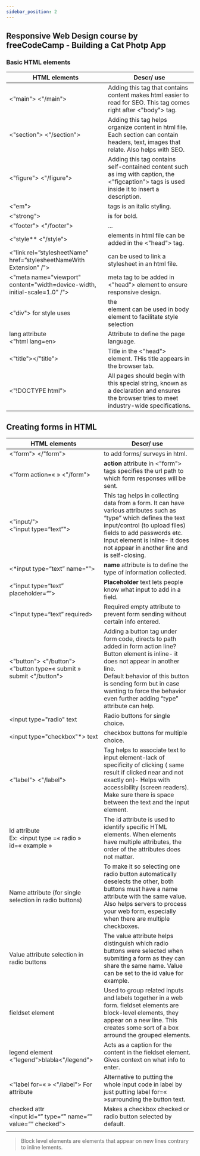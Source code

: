 ```yaml
---
sidebar_position: 2
---
```


##  Responsive Web Design course by freeCodeCamp - Building a Cat Photp App

### Basic HTML elements

|   HTML elements| Descr/ use  |
|---|---|
|<"main"> <"/main">|Adding this tag that contains content makes html easier to read for SEO. This tag comes right after <"body"> tag.|
|<"section"> <"/section"> | Adding this tag helps organize content in html file. Each section can contain headers, text, images that relate. Also helps with SEO.  |
|<"figure"> <"/figure">  |  Adding this tag contains self-contained content such as img with caption, the <"figcaption"> tags is used inside it to insert a description. |
|<"em"> | tags is an italic styling.|
|<"strong">  |  is for bold.|
|<"footer"> <"/footer"> |... |
| <"style** <"/style"> |elements in html file can be added in the <"head"> tag.|
| <"link rel=”stylesheetName” href=”stylesheetNameWith Extension” /">  |can be used to link a stylesheet in an html file.|
| <"meta name="viewport" content="width=device-width, initial-scale=1.0" /">  |meta tag to be added in <"head"> element to ensure responsive design.| 
| <"div"> for style uses  |the <div> element can be used in body element to facilitate style selection|
|lang attribute <br> <"html lang=en>|Attribute to define the page language.|
|<"title"></"title">| Title in the <"head"> element. THis title appears in the browser tab.|
|<"!DOCTYPE html"> | All pages should begin with this special string, known as a declaration and ensures the browser tries to meet industry-wide specifications.|

 
## Creating forms in HTML

|HTML elements |Descr/ use    |
|---|---|
|<"form"> </"form">|to add forms/ surveys in html.|
| <"form action=«   » <"/form">   | **action** attribute in <"form"> tags specifies the url path to which form responses will be sent.  |
|<"input/"><br><"input type=“text”"> | This tag helps in collecting data from a form. It can have various attributes such as “type” which defines the text input/control (to upload files) fields to add passwords etc. Input element is inline- it does not appear in another line and is self-closing.  |
|<*input type=“text” name=“”> |  **name** attribute is to define the type of information collected. |
|<"input type=“text” placeholder=“”> | **Placeholder** text lets people know what input to add in a field.  |
|<"input type=“text” required> | Required empty attribute to prevent form sending without certain info entered.|
|<"button"> <"/button"> <br> <"button type=« submit » submit <"/button">|Adding a button tag under form code, directs to path added in form action line? <br> Button element is inline- it does not appear in another line. <br> Default behavior of this button is sending form but in case wanting to force the behavior even further adding “type” attribute can help.|
|<input type="radio" text  | Radio buttons for single choice.|
|<input type="checkbox"*> text| checkbox buttons for multiple choice.| | 
|<"label"> <"/label"> | Tag helps to associate text to input element-lack of specificity of clicking ( same result if clicked near and not exactly on)- Helps with accessibility (screen readers). <br> Make sure there is space between the text and the input element.  |
|Id attribute <br> Ex: <input type =« radio » <br> id=« example »| The id attribute is used to identify specific HTML elements. When elements have multiple attributes, the order of the attributes does not matter. |
|Name attribute (for single selection in radio buttons) |  To make it so selecting one radio button automatically deselects the other, both buttons must have a name attribute with the same value. <br> Also helps servers to process your web form, especially when there are multiple checkboxes.|
|Value attribute selection in radio buttons |  The value attribute helps distinguish which radio buttons were selected when submiting a form as they can share the same name. Value can be set to the id value for example.|
|fieldset element |  Used to group related inputs and labels together in a web form. fieldset elements are block-level elements, they appear on a new line. This creates some sort of a box arround the grouped elements.|
|legend element <"legend">blabla<"/legend">|  Acts as a caption for the content in the fieldset element. Gives context on what info to enter. |
|<"label for=«  » <"/label"> For attribute | Alternative to putting the whole input code in label by just putting label for=«  »surrounding the button text. |
|checked attr <br> <input id=“” type=“” name=“” value=“” checked"> |Makes a checkbox checked or radio button selected by default. |
| |

> Block level elements are elements that appear on new lines contrary to inline lements.
